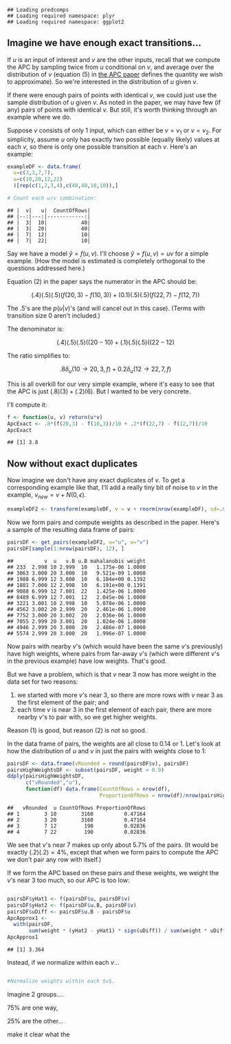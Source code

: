 
```
## Loading predcomps
## Loading required namespace: plyr
## Loading required namespace: ggplot2
```


## Imagine we have enough exact transitions...

If $u$ is an input of interest and $v$ are the other inputs, recall that we compute the APC by sampling twice from $u$ conditional on $v$, and average over the distribution of $v$ (equation (5) in [the APC paper](http://www.stat.columbia.edu/~gelman/research/published/ape17.pdf) defines the quantity we wish to approximate). So we're interested in the distribution of $u$ given $v$. 

If there were enough pairs of points with identical $v$, we could just use the sample distribution of $u$ given $v$. As noted in the paper, we may have few (if any) pairs of points with identical $v$. But still, it's worth thinking through an example where we do.

Suppose $v$ consists of only 1 input, which can either be $v=v_1$ or $v=v_2$. For simplicity, assume $u$ only has exactly two possible (equally likely) values at each $v$, so there is only one possible transition at each $v$. Here's an example:


```r
exampleDF <- data.frame(
  v=c(3,3,7,7),  
  u=c(10,20,12,22) 
  )[rep(c(1,2,3,4),c(40,40,10,10)),]

# Count each u/v combination:
```



```
## |  v|   u|  CountOfRows|
## |--:|---:|------------:|
## |  3|  10|           40|
## |  3|  20|           40|
## |  7|  12|           10|
## |  7|  22|           10|
```


Say we have a model $\hat{y} = f(u,v)$. I'll choose $\hat{y} = f(u,v) = uv$ for a simple example. (How the model is estimated is completely orthogonal to the questions addressed here.)

Equation (2) in the paper says the numerator in the APC should be:

$$(.4)(.5)(.5)(f(20,3) - f(10, 3)) + (0.1)(.5)(.5)(f(22,7) - f(12,7)) $$

The .5's are the $p(u|v)$'s (and will cancel out in this case). (Terms with transition size 0 aren't included.)

The denominator is:

$$(.4)(.5)(.5)((20 - 10) + (.1)(.5)(.5)((22 - 12)$$

The ratio simplifies to:

$$.8 \delta_u(10 \rightarrow 20, 3, f) + 0.2 \delta_u(12 \rightarrow 22, 7, f)$$

This is all overkill for our very simple example, where it's easy to see that the APC is just $(.8)(3) + (.2)(6)$. But I wanted to be very concrete.

I'll compute it:


```r
f <- function(u, v) return(u*v)
ApcExact <- .8*(f(20,3) - f(10,3))/10 + .2*(f(22,7) - f(12,7))/10
ApcExact
```

```
## [1] 3.8
```


## Now without exact duplicates

Now imagine we don't have any exact duplicates of $v$. To get a corresponding example like that, I'll add a really tiny bit of noise to $v$ in the example, $v_{new} = v + N(0,\epsilon)$.


```r
exampleDF2 <- transform(exampleDF, v = v + rnorm(nrow(exampleDF), sd=.001))
```


Now we form pairs and compute weights as described in the paper. Here's a sample of the resulting data frame of pairs:


```r
pairsDF <- get_pairs(exampleDF2, u="u", v="v")
pairsDF[sample(1:nrow(pairsDF), 12), ]
```

```
##          v  u   v.B u.B mahalanobis weight
## 233  2.998 10 2.999  10   1.175e-06 1.0000
## 3063 3.000 20 3.000  10   9.521e-09 1.0000
## 1988 6.999 12 3.000  10   6.184e+00 0.1392
## 1881 7.000 12 2.998  10   6.191e+00 0.1391
## 9088 6.999 12 7.001  22   1.425e-06 1.0000
## 8489 6.999 12 7.001  12   2.045e-06 1.0000
## 3221 3.001 10 2.998  10   5.078e-06 1.0000
## 4562 3.002 20 2.999  20   2.461e-06 1.0000
## 7752 3.000 20 3.002  20   2.036e-06 1.0000
## 7055 2.999 20 3.001  20   1.024e-06 1.0000
## 4946 2.999 20 3.000  20   2.486e-07 1.0000
## 5574 2.999 20 3.000  20   1.996e-07 1.0000
```


Now pairs with nearby $v$'s (which would have been the same $v$'s previously) have high weights, where pairs from far-away $v$'s (which were different $v$'s in the previous example) have low weights. That's good.

But we have a problem, which is that $v$ near 3 now has more weight in the data set for two reasons:

1. we started with more $v$'s near 3, so there are more rows with $v$ near 3 as the first element of the pair; and
2. each time $v$ is near $3$ in the first element of each pair, there are more nearby $v$'s to pair with, so we get higher weights.

Reason (1) is good, but reason (2) is not so good.

In the data frame of pairs, the weights are all close to 0.14 or 1. Let's look at how the distribution of $u$ and $v$ in just the pairs with weights close to 1:


```r
pairsDF <- data.frame(vRounded = round(pairsDF$v), pairsDF)
pairsHighWeightsDF <- subset(pairsDF, weight > 0.9)
ddply(pairsHighWeightsDF,
      c("vRounded","u"), 
      function(df) data.frame(CountOfRows = nrow(df),
                              ProportionOfRows = nrow(df)/nrow(pairsHighWeightsDF)))
```

```
##   vRounded  u CountOfRows ProportionOfRows
## 1        3 10        3160          0.47164
## 2        3 20        3160          0.47164
## 3        7 12         190          0.02836
## 4        7 22         190          0.02836
```


We see that $v$'s near 7 makes up only about 5.7% of the pairs. (It would be exactly $(.2)(.2) = 4$%, except that when we form pairs to compute the APC we don't pair any row with itself.)

If we form the APC based on these pairs and these weights, we weight the $v$'s near 3 too much, so our APC is too low:


```r

pairsDF$yHat1 <- f(pairsDF$u, pairsDF$v)
pairsDF$yHat2 <- f(pairsDF$u.B, pairsDF$v)
pairsDF$uDiff <- pairsDF$u.B - pairsDF$u
ApcApprox1 <- 
  with(pairsDF,
       sum(weight * (yHat2 - yHat1) * sign(uDiff)) / sum(weight * uDiff * sign(uDiff)))
ApcApprox1
```

```
## [1] 3.364
```


Instead, if we normalize within each $v$...


```r

#Normalize weights within each $v$.
```



Imagine 2 groups....

75% are one way, 

25% are the other...

make it clear what the 
